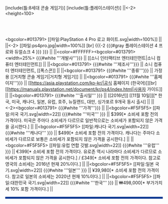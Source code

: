 [include(틀:8세대 콘솔 게임기)]
[include(틀:플레이스테이션)]
||<-2><table width=400><height=100><table align=right><table bordercolor=#013791><bgcolor=#013791> [[파일:PlayStation 4 Pro 로고 화이트.svg|width=100%]] ||
||<-2> [[파일:ps4pro.jpg|width=100%]] [br] {{{-2 {{{#gray 플레이스테이션 4 프로와 듀얼쇼크 4 }}} }}} ||
||<color=#FFFFFF><bgcolor=#013791><width=25%> {{{#white '''개발사'''}}} || [[소니 인터랙티브 엔터테인먼트|소니 컴퓨터 엔터테인먼트]] ||
||<bgcolor=#013791> {{{#white '''제조사'''}}} || 소니 컴퓨터 엔터테인먼트, [[폭스콘]] ||
||<bgcolor=#013791> {{{#white '''종류'''}}} || 가정용 [[거치형 콘솔 게임기|거치형 게임기]] ||
||<bgcolor=#013791> {{{#white '''홈페이지'''}}} || [[https://asia.playstation.com/ko-kr/|공식 홈페이지 (한국어)]][br][[https://manuals.playstation.net/document/kr/ps4/index.html|사용자 가이드]] ||
||<bgcolor=#013791> {{{#white '''출시일''' }}} || [[2016년]] [[11월 10일]][* 한국, 미국, 캐나다, 일본, 유럽, 호주, 뉴질랜드, 대만, 싱가포르 9개국 동시 출시] ||
||<-2><bgcolor=#013791> {{{#white '''가격'''}}} ||
||<bgcolor=#F5F5F5> [[파일:미국 국기.svg|width=22]] {{{#white '''미국''' }}} || $399[* 소비세 포함 전의 가격이다. 미국은 주마다 소비세가 다르므로 일반적으로는 소비세가 포함되지 않은 가격을 공시한다.] ||
||<bgcolor=#F5F5F5> [[파일:캐나다 국기.svg|width=22]] {{{#white '''캐나다''' }}} || $499[* 소비세 포함 전의 가격이다. 캐나다는 주마다 소비세가 다르므로 보통은 소비세가 포함되지 않은 가격을 공시한다.] ||
||<bgcolor=#F5F5F5> [[파일:유럽 연합 깃발.svg|width=22]] {{{#white '''유럽''' }}} || €399[* 소비세 포함 전의 가격이다. 유로존 역시 나라마다 소비세가 다르므로 소비세가 포함되지 않은 가격을 공시한다.] / £349[* 소비세 포함 전의 가격이다. 참고로 영국의 소비세는 2016년 현재 20%이다.] ||
||<bgcolor=#F5F5F5> [[파일:일본 국기.svg|width=22]] {{{#white '''일본''' }}} || ¥39,980[* 소비세 포함 전의 가격이다. 참고로 일본의 소비세는 2020년 현재 10%이다.] ||
||<bgcolor=#F5F5F5> [[파일:대한민국 국기.svg|width=22]] {{{#white '''한국''' }}} || ₩498,000[* 부가가치세 10% 포함 가격이다.] ||
